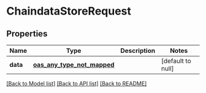 # ChaindataStoreRequest
## Properties

| Name | Type | Description | Notes |
|------------ | ------------- | ------------- | -------------|
| **data** | [**oas_any_type_not_mapped**](.md) |  | [default to null] |

[[Back to Model list]](../README.md#documentation-for-models) [[Back to API list]](../README.md#documentation-for-api-endpoints) [[Back to README]](../README.md)

